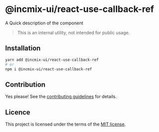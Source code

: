 # @incmix-ui/react-use-callback-ref

A Quick description of the component

> This is an internal utility, not intended for public usage.

## Installation

```sh
yarn add @incmix-ui/react-use-callback-ref
# or
npm i @incmix-ui/react-use-callback-ref
```

## Contribution

Yes please! See the
[contributing guidelines](https://github.com/incmix-ui/incmix-ui/blob/master/CONTRIBUTING.md)
for details.

## Licence

This project is licensed under the terms of the
[MIT license](https://github.com/incmix-ui/incmix-ui/blob/master/LICENSE).
